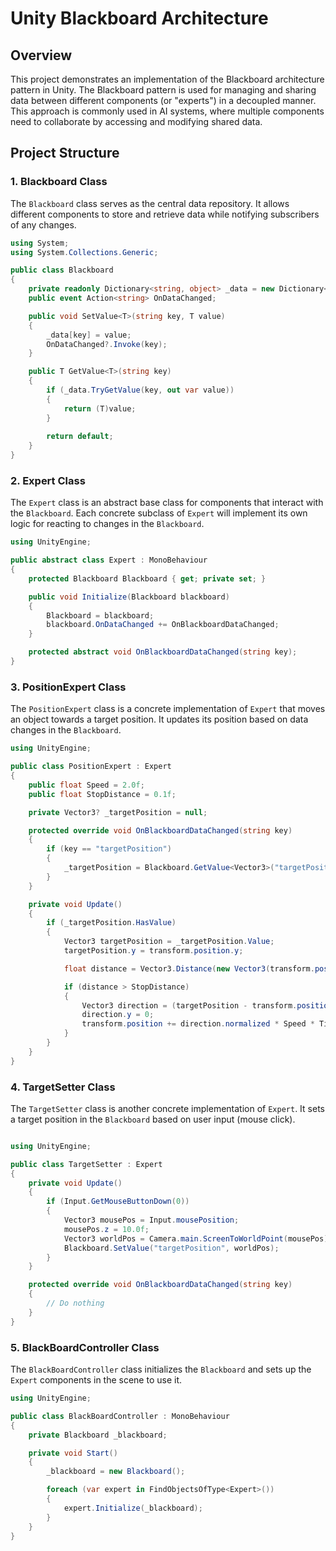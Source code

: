 # Unity Blackboard Architecture

## Overview

This project demonstrates an implementation of the Blackboard architecture pattern in Unity. The Blackboard pattern is used for managing and sharing data between different components (or "experts") in a decoupled manner. This approach is commonly used in AI systems, where multiple components need to collaborate by accessing and modifying shared data.

## Project Structure

### 1. Blackboard Class

The `Blackboard` class serves as the central data repository. It allows different components to store and retrieve data while notifying subscribers of any changes.

```csharp
using System;
using System.Collections.Generic;

public class Blackboard
{
    private readonly Dictionary<string, object> _data = new Dictionary<string, object>();
    public event Action<string> OnDataChanged;

    public void SetValue<T>(string key, T value)
    {
        _data[key] = value;
        OnDataChanged?.Invoke(key);
    }

    public T GetValue<T>(string key)
    {
        if (_data.TryGetValue(key, out var value))
        {
            return (T)value;
        }
        
        return default;
    }
}
```

### 2. Expert Class

The `Expert` class is an abstract base class for components that interact with the `Blackboard`. Each concrete subclass of `Expert` will implement its own logic for reacting to changes in the `Blackboard`.

```csharp
using UnityEngine;

public abstract class Expert : MonoBehaviour
{
    protected Blackboard Blackboard { get; private set; }

    public void Initialize(Blackboard blackboard)
    {
        Blackboard = blackboard;
        blackboard.OnDataChanged += OnBlackboardDataChanged;
    }

    protected abstract void OnBlackboardDataChanged(string key);
}
```

### 3. PositionExpert Class

The `PositionExpert` class is a concrete implementation of `Expert` that moves an object towards a target position. It updates its position based on data changes in the `Blackboard`.

```csharp
using UnityEngine;

public class PositionExpert : Expert
{
    public float Speed = 2.0f;
    public float StopDistance = 0.1f;

    private Vector3? _targetPosition = null;

    protected override void OnBlackboardDataChanged(string key)
    {
        if (key == "targetPosition")
        {
            _targetPosition = Blackboard.GetValue<Vector3>("targetPosition");
        }
    }

    private void Update()
    {
        if (_targetPosition.HasValue)
        {
            Vector3 targetPosition = _targetPosition.Value;
            targetPosition.y = transform.position.y;

            float distance = Vector3.Distance(new Vector3(transform.position.x, 0, transform.position.z), new Vector3(targetPosition.x, 0, targetPosition.z));

            if (distance > StopDistance)
            {
                Vector3 direction = (targetPosition - transform.position);
                direction.y = 0;
                transform.position += direction.normalized * Speed * Time.deltaTime;
            }
        }
    }
}
```

### 4. TargetSetter Class

The `TargetSetter` class is another concrete implementation of `Expert`. It sets a target position in the `Blackboard` based on user input (mouse click).

```csharp

using UnityEngine;

public class TargetSetter : Expert
{
    private void Update()
    {
        if (Input.GetMouseButtonDown(0))
        {
            Vector3 mousePos = Input.mousePosition;
            mousePos.z = 10.0f;
            Vector3 worldPos = Camera.main.ScreenToWorldPoint(mousePos);
            Blackboard.SetValue("targetPosition", worldPos);
        }
    }

    protected override void OnBlackboardDataChanged(string key)
    {
        // Do nothing
    }
}
```

### 5. BlackBoardController Class

The `BlackBoardController` class initializes the `Blackboard` and sets up the `Expert` components in the scene to use it.

```csharp
using UnityEngine;

public class BlackBoardController : MonoBehaviour
{
    private Blackboard _blackboard;

    private void Start()
    {
        _blackboard = new Blackboard();

        foreach (var expert in FindObjectsOfType<Expert>())
        {
            expert.Initialize(_blackboard);
        }
    }
}
```

